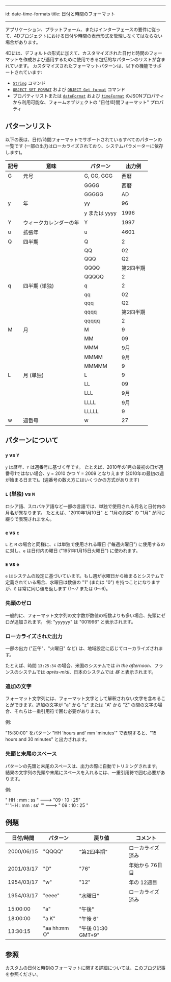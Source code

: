 - - -
id: date-time-formats title: 日付と時間のフォーマット
- - -



アプリケーション、プラットフォーム、またはインターフェースの要件に従って、4Dプロジェクトにおける日付や時間の表示形式を管理しなくてはならない場合があります。

4Dには、デフォルトの形式に加えて、カスタマイズされた日付と時間のフォーマットを作成および適用するために使用できる包括的なパターンのリストが含まれています。 カスタマイズされたフォーマットパターンは、以下の機能でサポートされています:

- [`String`](https://doc.4d.com/4dv20R/help/command/ja/page10.html) コマンド
- [`OBJECT SET FORMAT`](https://doc.4d.com/4dv20R/help/command/ja/page236.html) および [`OBJECT Get format`](https://doc.4d.com/4dv20R/help/command/ja/page894.html) コマンド
- プロパティリストまたは [`dateFormat`](../FormObjects/properties_Display.md/#日付フォーマット) および [`timeFormat`](../FormObjects/properties_Display.md/#時間フォーマット) のJSONプロパティから利用可能な、フォームオブジェクトの "日付/時間フォーマット" プロパティ


## パターンリスト

以下の表は、日付/時間フォーマットでサポートされているすべてのパターンの一覧です (一部の出力はローカライズされており、システムパラメーターに依存します)。

| 記号 | 意味          | パターン       | 出力例   |
| -- | ----------- | ---------- | ----- |
| G  | 元号          | G, GG, GGG | 西暦    |
|    |             | GGGG       | 西暦    |
|    |             | GGGGG      | AD    |
| y  | 年           | yy         | 96    |
|    |             | y または yyyy | 1996  |
| Y  | ウィークカレンダーの年 | Y          | 1997  |
| u  | 拡張年         | u          | 4601  |
| Q  | 四半期         | Q          | 2     |
|    |             | QQ         | 02    |
|    |             | QQQ        | Q2    |
|    |             | QQQQ       | 第2四半期 |
|    |             | QQQQQ      | 2     |
| q  | 四半期 (単独)    | q          | 2     |
|    |             | qq         | 02    |
|    |             | qqq        | Q2    |
|    |             | qqqq       | 第2四半期 |
|    |             | qqqqq      | 2     |
| M  | 月           | M          | 9     |
|    |             | MM         | 09    |
|    |             | MMM        | 9月    |
|    |             | MMMM       | 9月    |
|    |             | MMMMM      | 9     |
| L  | 月 (単独)      | L          | 9     |
|    |             | LL         | 09    |
|    |             | LLL        | 9月    |
|    |             | LLLL       | 9月    |
|    |             | LLLLL      | 9     |
 w|週番号|w|27 | |ww|27 |d|日|d|2| | | |dd|2| |D|日 (年始からの日数)|D|189| |E|曜日|E, EE, EEE|火| | | |EEEE|火曜日| | | |EEEEE|火| | | |EEEEEE|火| |e|ローカル曜日|e|3| | | |ee|03| | | |eee|火| | | |eeee|火曜日| | | |eeeee|火| | | |eeeeee|火| |c|ローカル曜日 (単独)|c, cc|3| | | |ccc|火| | | |cccc|火曜日| | | |ccccc|火| | | |cccccc|火| |a|午前、午後|a, aa, aaa|午後| | | |aaaa|午後| | | |aaaaa|午後| |b|午前、午後、正午|b, bb, bbb|正午| | | |bbbb|正午| | | |bbbbb|正午| |B|時間帯表現|B, BB, BBB|夜| | | |BBBB|夜| | | |BBBBB|夜| |h|時間 (1~12)|h|7| | | |hh|07| |H|時間 (0~23)|H|0| | | |HH|00| |K|時間 (0~11)|K|0| | | |KK|00| |k|時間 (1~24)|k|24| | | |kk|24| |m|分|m|4| | | |mm|04| |s|秒|s|5| | | |ss|05| |X|タイムゾーン: ISO8601 基本 hm? Z あり|X|-08, +0530, Z| | | タイムゾーン: ISO8601 基本 hm Z あり|XX|-0800, Z| | | タイムゾーン: ISO8601 拡張 hm Z あり|XXX|-08:00, Z| | | タイムゾーン: ISO8601 基本 hms? Z あり|XXXX|-0800, -075258, Z| | | タイムゾーン: ISO8601 拡張 hms? Z あり|XXXXX|-08:00, -07:52:58, Z| |x| タイムゾーン: ISO8601 基本 hm? Z なし|x|-08, +0530| | | タイムゾーン: ISO8601 基本 hm Z なし|xx|-0800| | | タイムゾーン: ISO8601 拡張 hm Z なし|xxx|-08:00| | | タイムゾーン: ISO8601 基本 hms? Z なし|xxxx|-0800, -075258| | | タイムゾーン: ISO8601 拡張 hms? Z なし|xxxxx|-08:00, -07:52:58| |O| タイムゾーン: 短いローカライズされた GMT|O|GMT+9| | | タイムゾーン: 長いローカライズされた GMT (=ZZZZ)|OOOO|GMT+09:00| |z| タイムゾーン: 共通形式|z, zz, zzz|JST| | | |zzzz|日本標準時| | | |zzzzz| 日本標準時 | || | | | |'|テキスト用エスケープ|'|'| |' '|2つの一重引用符は 1つの一重引用符として解釈されます|' '|' '|



## パターンについて


### `y` vs `Y`

`y` は暦年、`Y` は週番号に基づく年です。 たとえば、2010年の1月の最初の日が週番号1ではない場合、y = 2010 かつ Y = 2009 となりえます (2010年の最初の週が始まる日まで)。(週番号の数え方にはいくつかの方式があります)

### `L` (単独) vs `M`

ロシア語、スロバキア語など一部の言語では、単独で使用される月名と日付内の月名が異なります。 たとえば、"2010年1月10日" と "1月の約束" の "1月" が同じ綴りで表現されません。

### `e` vs `c`

`L` と `M` の場合と同様に、`c` は単独で使用される曜日 ("毎週火曜日") に使用するのに対し、`e` は日付内の曜日 ("1951年1月15日火曜日") に使われます。

### `E` vs `e`

`e` はシステムの設定に基づいています。もし週が水曜日から始まるとシステムで定義されている場合、水曜日は数値の "1" (または "0") を持つことになりますが、`E` は常に同じ値を返します (1〜7 または 0〜6)。

### 先頭のゼロ

一般的に、フォーマット文字列の文字数が数値の桁数よりも多い場合、先頭にゼロが追加されます。 例: "yyyyyy" は "001996" と表示されます。

### ローカライズされた出力

一部の出力 ("正午"、"火曜日" など) は、地域設定に応じてローカライズされます。

たとえば、時間 `13:25:34` の場合、米国のシステムでは *in the afternoon*、フランスのシステムでは *après-midi*、日本のシステムでは *昼* と表示されます。


### 追加の文字

フォーマット文字列には、フォーマット文字として解釈されない文字を含めることができます。追加の文字が "a" から "z" または "A" から "Z" の間の文字の場合、それらは一重引用符で囲む必要があります。

例:

"15:30:00" をパターン "HH 'hours and' mm 'minutes'" で表現すると、"15 hours and 30 minutes" と出力されます。

### 先頭と末尾のスペース

パターンの先頭と末尾のスペースは、出力の際に自動でトリミングされます。 結果の文字列の先頭や末尾にスペースを入れるには、一重引用符で囲む必要があります。

例:

" HH : mm : ss " ---> "09 : 10 : 25" <br/> "' 'HH : mm : ss' '" ---> " 09 : 10 : 25 "


## 例題

| 日付/時間      | パターン         | 戻り値              | コメント      |
| ---------- | ------------ | ---------------- | --------- |
| 2000/06/15 | "QQQQ"       | "第2四半期"          | ローカライズ済み  |
| 2001/03/17 | "D"          | "76"             | 年始から 76日目 |
| 1954/03/17 | "w"          | "12"             | 年の 12週目   |
| 1954/03/17 | "eeee"       | "水曜日"            | ローカライズ済み  |
| 15:00:00   | "a"          | "午後"             |           |
| 18:00:00   | "a K"        | "午後 6"           |           |
| 13:30:15   | "aa hh:mm O" | "午後 01:30 GMT+9" |           |



## 参照

カスタムの日付と時刻のフォーマットに関する詳細については、[このブログ記事](https://blog.4d.com/ja/tailored-customization-for-dates-and-times) を参照ください。 
